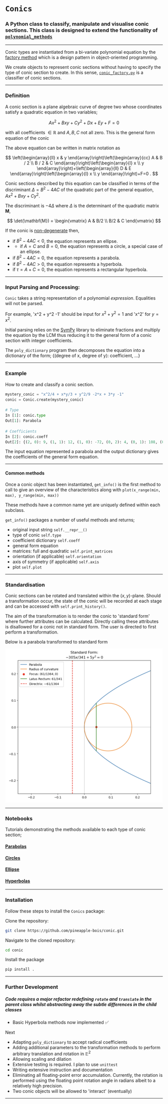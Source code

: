 # `Conics`
### A Python class to classify, manipulate and visualise conic sections. This class is designed to extend the functionality of [`polynomial_methods`](https://github.com/pineapple-bois/polynomial-methods)

----

Conic types are instantiated from a bi-variate polynomial equation by the [factory method](https://en.wikipedia.org/wiki/Factory_method_pattern) which is a design pattern in object-oriented programming. 

We create objects to represent conic sections without having to specify the type of conic section to create. 
In this sense, [`conic_factory.py`](conics/conic_factory.py) is a classifier of conic sections. 

----

### Definition

A conic section is a plane algebraic curve of degree two whose coordinates satisfy a quadratic equation in two variables;

$$
Ax^2 + Bxy + Cy^2 + Dx + Ey + F = 0
$$

with all coefficients $\in \mathbb{R}$ and $A, B, C$ not all zero. This is the general form equation of the conic

The above equation can be written in matrix notation as

$$
\left(\begin{array}{ll}
x & y
\end{array}\right)\left(\begin{array}{cc}
A & B / 2 \\
B / 2 & C
\end{array}\right)\left(\begin{array}{l}
x \\
y
\end{array}\right)+\left(\begin{array}{ll}
D & E
\end{array}\right)\left(\begin{array}{l}
x \\
y
\end{array}\right)+F=0 .
$$

Conic sections described by this equation can be classified in terms of the discriminant $\Delta = B^2 -4AC$ of the quadratic part of the general equation, $Ax^2 + Bxy + Cy^2$.

The discriminant is $-4\Delta$ where $\Delta$ is the determinant of the quadratic matrix $\textbf{M}$,

$$
\det(\mathbf{M}) = 
\begin{vmatrix}
A & B/2 \\
B/2 & C 
\end{vmatrix}
$$

If the conic is [non-degenerate](https://en.wikipedia.org/wiki/Degenerate_conic) then, 

- if $B^2-4 A C<0$, the equation represents an ellipse.
- - if $A=C$ and $B=0$, the equation represents a circle, a special case of an ellipse.
- if $B^2-4 A C=0$, the equation represents a parabola.
- if $B^2-4 A C>0$, the equation represents a hyperbola.
- if $\tau=A+C=0$, the equation represents a rectangular hyperbola.

----

### Input Parsing and Processing: 
`Conic` takes a string representation of a polynomial *expression*. Equalities will not be parsed. 

For example, 'x^2 + y^2 -1' should be input for $x^2+y^2=1$ and 'x^2' for $y=x^2$. 

Initial parsing relies on the [SymPy](https://www.sympy.org/en/index.html) library to eliminate fractions and multiply the equation by the LCM thus reducing it to the general form of a conic section with integer coefficients.

The `poly_dictionary` program then decomposes the equation into a dictionary of the form; {(degree of x, degree of y): coefficient, ...} 

----

### Example

How to create and classify a conic section. 

```python
mystery_conic = "x^2/4 + x*y/3 + y^2/9 -2*x + 3*y -1"
conic = Conic.create(mystery_conic)

# Type
In [1]: conic.type
Out[1]: Parabola

# Coefficients
In [2]: conic.coeff
Out[2]: {(2, 0): 9, (1, 1): 12, (1, 0): -72, (0, 2): 4, (0, 1): 108, (0, 0): -36}
```
The input equation represented a parabola and the output dictionary gives the coefficients of the general form equation.

----

#### Common methods

Once a conic object has been instantiated, `get_info()` is the first method to call to give an overview of the characteristics along with `plot(x_range(min, max), y_range(min, max))` 

These methods have a common name yet are uniquely defined within each subclass.

`get_info()` packages a number of useful methods and returns;
- original input string `self.__repr__()`
- type of conic `self.type`
- coefficient dictionary `self.coeff`
- general form equation
- matrices: full and quadratic `self.print_matrices`
- orientation (if applicable) `self.orientation`
- axis of symmetry (if applicable) `self.axis`
- plot `self.plot`

----

### Standardisation

Conic sections can be rotated and translated within the $(x, y)$-plane. Should a transformation occur, the state of the conic will be recorded at each stage and can be accessed with `self.print_history()`.

The aim of the transformation is to render the conic to 'standard form' where further attributes can be calculated. Directly calling these attributes is disallowed for a conic not in standard form. The user is directed to first perform a transformation.

Below is a parabola transformed to standard form

![img](Images/parabola_standard.png)

----

### Notebooks

Tutorials demonstrating the methods available to each type of conic section;

#### [Parabolas](Notebooks/Parabolas.ipynb)

#### [Circles](Notebooks/Circles.ipynb)

#### [Ellipse](Notebooks/Ellipse.ipynb)

#### [Hyperbolas](Notebooks/Hyperbolas.ipynb)

----

### Installation

Follow these steps to install the `Conics` package:

Clone the repository:

```bash
git clone https://github.com/pineapple-bois/conic.git
```

Navigate to the cloned repository:

```bash
cd conic
```

Install the package

```bash
pip install .
```

----

### Further Development

##### Code requires a  major refactor redefining `rotate` and `translate` in the parent class whilst abstracting away the subtle differences in the child classes

- Basic Hyperbola methods now implemented ✅

Next

- Adapting `poly_dictionary` to accept radical coefficients 
- Adding additional parameters to the transformation methods to perform arbitrary translation and rotation in $\mathbb{E}^2$
- Allowing scaling and dilation
- Extensive testing is required. I plan to use `unittest`
- Writing extensive instruction and documentation
- Eliminating all floating-point error accumulation. Currently, the rotation is performed using the floating point rotation angle in radians albeit to a relatively high precision.
- Two conic objects will be allowed to 'interact' (eventually)

----